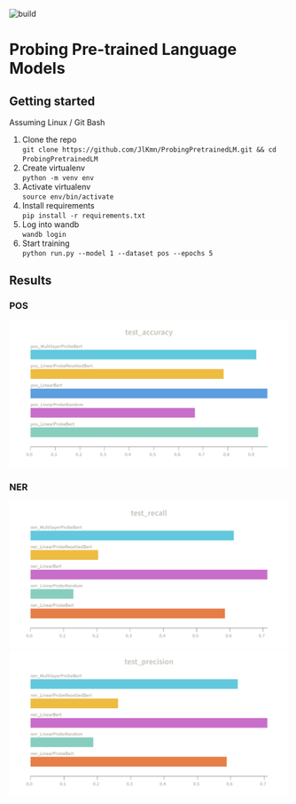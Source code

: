 ![build](https://github.com/JlKmn/ProbingPretrainedLM/actions/workflows/ci.yml/badge.svg)
# Probing Pre-trained Language Models

## Getting started
Assuming Linux / Git Bash
1. Clone the repo\
`git clone https://github.com/JlKmn/ProbingPretrainedLM.git && cd ProbingPretrainedLM`
1. Create virtualenv\
`python -m venv env`
2. Activate virtualenv\
`source env/bin/activate`
3. Install requirements\
`pip install -r requirements.txt`
4. Log into wandb\
`wandb login`
5. Start training\
`python run.py --model 1 --dataset pos --epochs 5`

## Results
### POS
![accuracy](https://raw.githubusercontent.com/JlKmn/ProbingPretrainedLM/main/results/pos_accuracy.png)
### NER
![recall](https://raw.githubusercontent.com/JlKmn/ProbingPretrainedLM/main/results/ner_recall.png)
![precision](https://raw.githubusercontent.com/JlKmn/ProbingPretrainedLM/main/results/ner_precision.png)